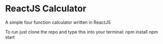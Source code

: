 # ReactJS Calculator

A simple four function calculator written in ReactJS

To run just clone the repo and type this into your terminal:
    npm install
    npm start